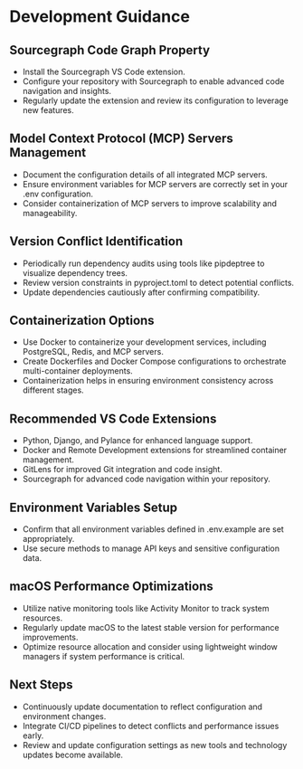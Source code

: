 # Development Guidance

## Sourcegraph Code Graph Property
- Install the Sourcegraph VS Code extension.
- Configure your repository with Sourcegraph to enable advanced code navigation and insights.
- Regularly update the extension and review its configuration to leverage new features.

## Model Context Protocol (MCP) Servers Management
- Document the configuration details of all integrated MCP servers.
- Ensure environment variables for MCP servers are correctly set in your .env configuration.
- Consider containerization of MCP servers to improve scalability and manageability.

## Version Conflict Identification
- Periodically run dependency audits using tools like pipdeptree to visualize dependency trees.
- Review version constraints in pyproject.toml to detect potential conflicts.
- Update dependencies cautiously after confirming compatibility.

## Containerization Options
- Use Docker to containerize your development services, including PostgreSQL, Redis, and MCP servers.
- Create Dockerfiles and Docker Compose configurations to orchestrate multi-container deployments.
- Containerization helps in ensuring environment consistency across different stages.

## Recommended VS Code Extensions
- Python, Django, and Pylance for enhanced language support.
- Docker and Remote Development extensions for streamlined container management.
- GitLens for improved Git integration and code insight.
- Sourcegraph for advanced code navigation within your repository.

## Environment Variables Setup
- Confirm that all environment variables defined in .env.example are set appropriately.
- Use secure methods to manage API keys and sensitive configuration data.

## macOS Performance Optimizations
- Utilize native monitoring tools like Activity Monitor to track system resources.
- Regularly update macOS to the latest stable version for performance improvements.
- Optimize resource allocation and consider using lightweight window managers if system performance is critical.

## Next Steps
- Continuously update documentation to reflect configuration and environment changes.
- Integrate CI/CD pipelines to detect conflicts and performance issues early.
- Review and update configuration settings as new tools and technology updates become available.